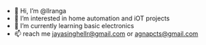 - 👋 Hi, I’m @llranga
- 👀 I’m interested in home automation and iOT projects
- 🌱 I’m currently learning basic electronics
- 📫 reach me jayasinghellr@gmail.com or agnapcts@gmail.com

<!---
llranga/llranga is a ✨ special ✨ repository because its `README.md` (this file) appears on your GitHub profile.
You can click the Preview link to take a look at your changes.
--->
